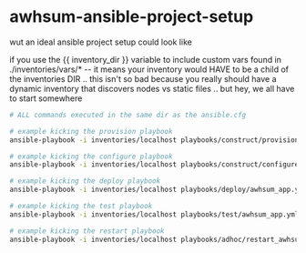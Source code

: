 # awhsum-ansible-project-setup
wut an ideal ansible project setup could look like

if you use the {{ inventory_dir }} variable to include custom vars found in ./inventories/vars/* -- it means your inventory would HAVE to be a child of the inventories DIR ..
this isn't so bad because you really should have a dynamic inventory that discovers nodes vs static files .. but hey, we all have to start somewhere

```bash
# ALL commands executed in the same dir as the ansible.cfg

# example kicking the provision playbook
ansible-playbook -i inventories/localhost playbooks/construct/provision_awhsumappserver.yml

# example kicking the configure playbook
ansible-playbook -i inventories/localhost playbooks/construct/configure_awhsumappserver.yml

# example kicking the deploy playbook
ansible-playbook -i inventories/localhost playbooks/deploy/awhsum_app.yml

# example kicking the test playbook
ansible-playbook -i inventories/localhost playbooks/test/awhsum_app.yml

# example kicking the restart playbook
ansible-playbook -i inventories/localhost playbooks/adhoc/restart_awhsum_app.yml
```
